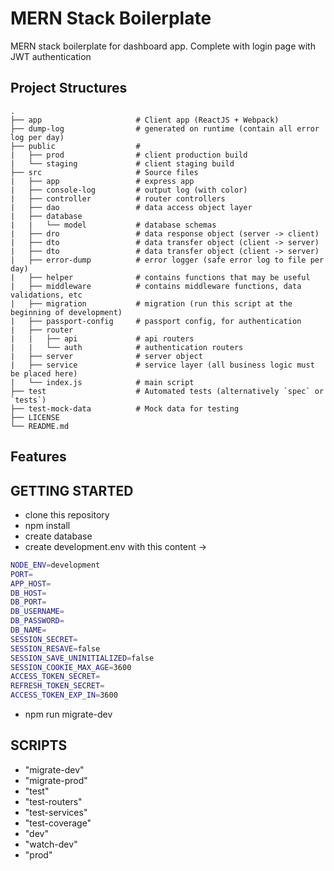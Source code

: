 # MERN Stack Boilerplate

MERN stack boilerplate for dashboard app. Complete with login page with JWT authentication

## Project Structures

    .
    ├── app                     # Client app (ReactJS + Webpack)
    ├── dump-log                # generated on runtime (contain all error log per day)
    ├── public                  #
    |   ├── prod                # client production build
    |   └── staging             # client staging build
    ├── src                     # Source files
    |   ├── app                 # express app
    |   ├── console-log         # output log (with color)
    |   ├── controller          # router controllers
    |   ├── dao                 # data access object layer
    |   ├── database
    |   |   └── model           # database schemas
    |   ├── dro                 # data response object (server -> client)
    |   ├── dto                 # data transfer object (client -> server)
    |   ├── dto                 # data transfer object (client -> server)
    |   ├── error-dump          # error logger (safe error log to file per day)
    |   ├── helper              # contains functions that may be useful
    |   ├── middleware          # contains middleware functions, data validations, etc
    |   ├── migration           # migration (run this script at the beginning of development)
    |   ├── passport-config     # passport config, for authentication
    |   ├── router
    |   |   ├── api             # api routers
    |   |   └── auth            # authentication routers
    |   ├── server              # server object
    |   ├── service             # service layer (all business logic must be placed here)
    |   └── index.js            # main script
    ├── test                    # Automated tests (alternatively `spec` or `tests`)
    ├── test-mock-data          # Mock data for testing
    ├── LICENSE
    └── README.md

## Features

## GETTING STARTED

-   clone this repository
-   npm install
-   create database
-   create development.env with this content ->

```sh
NODE_ENV=development
PORT=
APP_HOST=
DB_HOST=
DB_PORT=
DB_USERNAME=
DB_PASSWORD=
DB_NAME=
SESSION_SECRET=
SESSION_RESAVE=false
SESSION_SAVE_UNINITIALIZED=false
SESSION_COOKIE_MAX_AGE=3600
ACCESS_TOKEN_SECRET=
REFRESH_TOKEN_SECRET=
ACCESS_TOKEN_EXP_IN=3600
```

-   npm run migrate-dev

## SCRIPTS

-   "migrate-dev"
-   "migrate-prod"
-   "test"
-   "test-routers"
-   "test-services"
-   "test-coverage"
-   "dev"
-   "watch-dev"
-   "prod"
